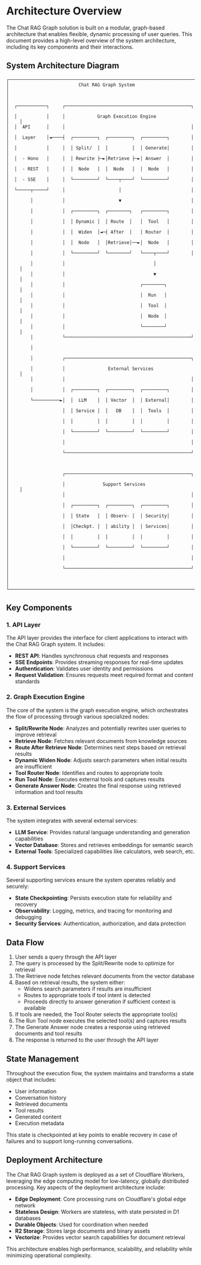 # Architecture Overview

The Chat RAG Graph solution is built on a modular, graph-based architecture that enables flexible, dynamic processing of user queries. This document provides a high-level overview of the system architecture, including its key components and their interactions.

## System Architecture Diagram

```
┌─────────────────────────────────────────────────────────────────────────┐
│                          Chat RAG Graph System                           │
│                                                                         │
│  ┌───────────┐     ┌───────────────────────────────────────────────┐    │
│  │           │     │            Graph Execution Engine              │    │
│  │  API      │     │                                               │    │
│  │  Layer    │◄────┤  ┌─────────┐  ┌─────────┐  ┌─────────┐        │    │
│  │           │     │  │ Split/  │  │         │  │ Generate│        │    │
│  │  - Hono   │     │  │ Rewrite ├─►│Retrieve ├─►│ Answer  │        │    │
│  │  - REST   │     │  │  Node   │  │  Node   │  │  Node   │        │    │
│  │  - SSE    │     │  └─────────┘  └────┬────┘  └─────────┘        │    │
│  └─────┬─────┘     │                    │                          │    │
│        │           │                    ▼                          │    │
│        │           │  ┌─────────┐  ┌────────┐   ┌─────────┐        │    │
│        │           │  │ Dynamic │  │ Route  │   │  Tool   │        │    │
│        │           │  │  Widen  │◄─┤ After  │   │ Router  │        │    │
│        │           │  │  Node   │  │Retrieve│──►│  Node   │        │    │
│        │           │  └─────────┘  └────────┘   └────┬────┘        │    │
│        │           │                                 │              │    │
│        │           │                                 ▼              │    │
│        │           │                            ┌────────┐          │    │
│        │           │                            │  Run   │          │    │
│        │           │                            │  Tool  │          │    │
│        │           │                            │  Node  │          │    │
│        │           │                            └────────┘          │    │
│        │           └───────────────────────────────────────────────┘    │
│        │                                                                 │
│        │           ┌───────────────────────────────────────────────┐    │
│        │           │                External Services               │    │
│        │           │                                               │    │
│        │           │  ┌─────────┐  ┌─────────┐  ┌─────────┐        │    │
│        └──────────►│  │  LLM    │  │ Vector  │  │ External│        │    │
│                    │  │ Service │  │   DB    │  │  Tools  │        │    │
│                    │  │         │  │         │  │         │        │    │
│                    │  └─────────┘  └─────────┘  └─────────┘        │    │
│                    │                                               │    │
│                    └───────────────────────────────────────────────┘    │
│                                                                         │
│                    ┌───────────────────────────────────────────────┐    │
│                    │              Support Services                  │    │
│                    │                                               │    │
│                    │  ┌─────────┐  ┌─────────┐  ┌─────────┐        │    │
│                    │  │ State   │  │ Observ- │  │ Security│        │    │
│                    │  │Checkpt. │  │ ability │  │ Services│        │    │
│                    │  │         │  │         │  │         │        │    │
│                    │  └─────────┘  └─────────┘  └─────────┘        │    │
│                    │                                               │    │
│                    └───────────────────────────────────────────────┘    │
│                                                                         │
└─────────────────────────────────────────────────────────────────────────┘
```

## Key Components

### 1. API Layer

The API layer provides the interface for client applications to interact with the Chat RAG Graph system. It includes:

- **REST API**: Handles synchronous chat requests and responses
- **SSE Endpoints**: Provides streaming responses for real-time updates
- **Authentication**: Validates user identity and permissions
- **Request Validation**: Ensures requests meet required format and content standards

### 2. Graph Execution Engine

The core of the system is the graph execution engine, which orchestrates the flow of processing through various specialized nodes:

- **Split/Rewrite Node**: Analyzes and potentially rewrites user queries to improve retrieval
- **Retrieve Node**: Fetches relevant documents from knowledge sources
- **Route After Retrieve Node**: Determines next steps based on retrieval results
- **Dynamic Widen Node**: Adjusts search parameters when initial results are insufficient
- **Tool Router Node**: Identifies and routes to appropriate tools
- **Run Tool Node**: Executes external tools and captures results
- **Generate Answer Node**: Creates the final response using retrieved information and tool results

### 3. External Services

The system integrates with several external services:

- **LLM Service**: Provides natural language understanding and generation capabilities
- **Vector Database**: Stores and retrieves embeddings for semantic search
- **External Tools**: Specialized capabilities like calculators, web search, etc.

### 4. Support Services

Several supporting services ensure the system operates reliably and securely:

- **State Checkpointing**: Persists execution state for reliability and recovery
- **Observability**: Logging, metrics, and tracing for monitoring and debugging
- **Security Services**: Authentication, authorization, and data protection

## Data Flow

1. User sends a query through the API layer
2. The query is processed by the Split/Rewrite node to optimize for retrieval
3. The Retrieve node fetches relevant documents from the vector database
4. Based on retrieval results, the system either:
   - Widens search parameters if results are insufficient
   - Routes to appropriate tools if tool intent is detected
   - Proceeds directly to answer generation if sufficient context is available
5. If tools are needed, the Tool Router selects the appropriate tool(s)
6. The Run Tool node executes the selected tool(s) and captures results
7. The Generate Answer node creates a response using retrieved documents and tool results
8. The response is returned to the user through the API layer

## State Management

Throughout the execution flow, the system maintains and transforms a state object that includes:

- User information
- Conversation history
- Retrieved documents
- Tool results
- Generated content
- Execution metadata

This state is checkpointed at key points to enable recovery in case of failures and to support long-running conversations.

## Deployment Architecture

The Chat RAG Graph system is deployed as a set of Cloudflare Workers, leveraging the edge computing model for low-latency, globally distributed processing. Key aspects of the deployment architecture include:

- **Edge Deployment**: Core processing runs on Cloudflare's global edge network
- **Stateless Design**: Workers are stateless, with state persisted in D1 databases
- **Durable Objects**: Used for coordination when needed
- **R2 Storage**: Stores large documents and binary assets
- **Vectorize**: Provides vector search capabilities for document retrieval

This architecture enables high performance, scalability, and reliability while minimizing operational complexity.
